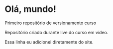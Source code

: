 # Olá, mundo!
 Primeiro repositório de versionamento curso
 
 Repositório criado durante live do curso em vídeo.

Essa linha eu adicionei diretamente do site.

